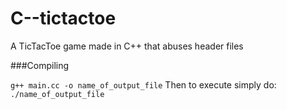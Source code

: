# C--tictactoe
A TicTacToe game made in C++ that abuses header files


###Compiling

`g++ main.cc -o name_of_output_file`
Then to execute simply do: `./name_of_output_file`
